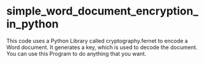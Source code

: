 # simple_word_document_encryption_in_python
This code uses a Python Library called cryptography.fernet to encode a Word document.
It generates a key, which is used to decode the document.
You can use this Program to do anything that you want.
